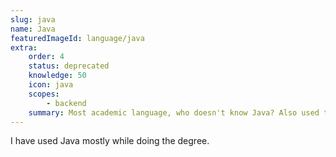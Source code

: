 ```yaml
---
slug: java
name: Java
featuredImageId: language/java
extra:
    order: 4
    status: deprecated
    knowledge: 50
    icon: java
    scopes:
        - backend
    summary: Most academic language, who doesn't know Java? Also used to develop Android apps.
---
```


I have used Java mostly while doing the degree.